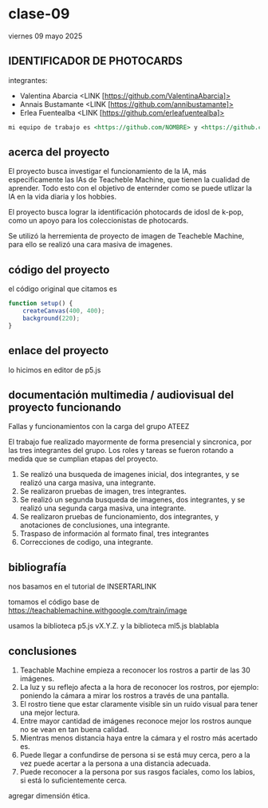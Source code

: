 # clase-09

viernes 09 mayo 2025

## IDENTIFICADOR DE PHOTOCARDS

integrantes:

* Valentina Abarcia <LINK [https://github.com/ValentinaAbarcia]>
* Annais Bustamante <LINK [https://github.com/annibustamante]>
* Erlea Fuentealba  <LINK [https://github.com/erleafuentealba]>

```md
mi equipo de trabajo es <https://github.com/NOMBRE> y <https://github.com/NOMBRE>, entregamos en el repositorio en este enlace <https://github.com/ETC>.
```

## acerca del proyecto

El proyecto busca investigar el funcionamiento de la IA, más especificamente las IAs de Teacheble Machine, que tienen la cualidad de aprender. Todo esto con el objetivo de enternder como se puede utlizar la IA en la vida diaria y los hobbies.

El proyecto busca lograr la identificación photocards de idosl de k-pop, como un apoyo para los coleccionistas de photocards.

Se utilizó la herremienta de proyecto de imagen de Teacheble Machine, para ello se realizó una cara masiva de imagenes.

## código del proyecto

el código original que citamos es

```javascript
function setup() {
    createCanvas(400, 400);
    background(220);    
}
```

## enlace del proyecto

lo hicimos en editor de p5.js

## documentación multimedia / audiovisual del proyecto funcionando

Fallas y funcionamientos con la carga del grupo ATEEZ

El trabajo fue realizado mayormente de forma presencial y sincronica, por las tres integrantes del grupo. Los roles y tareas se fueron rotando a medida que se cumplian etapas del proyecto.
1. Se realizó una busqueda de imagenes inicial, dos integrantes, y se realizó una carga masiva, una integrante.
2. Se realizaron pruebas de imagen, tres integrantes.
3. Se realizó un segunda  busqueda de imagenes, dos integrantes, y se realizó una segunda carga masiva, una integrante.
4. Se realizaron pruebas de funcionamiento, dos integrantes, y anotaciones de conclusiones, una integrante.
5. Traspaso de información al formato final, tres integrantes
6. Correcciones de codigo, una integrante.

## bibliografía

nos basamos en el tutorial de INSERTARLINK

tomamos el código base de https://teachablemachine.withgoogle.com/train/image

usamos la biblioteca p5.js vX.Y.Z. y la biblioteca ml5.js blablabla

## conclusiones

1. Teachable Machine empieza a reconocer los rostros a partir de las 30 imágenes.
2. La luz y su reflejo afecta a la hora de reconocer los rostros, por ejemplo: poniendo la cámara a mirar los rostros a través de una pantalla.
3. El rostro tiene que estar claramente visible sin un ruido visual para tener una mejor lectura.
4. Entre mayor cantidad de imágenes reconoce mejor los rostros aunque no se vean en tan buena calidad.
5. Mientras menos distancia haya entre la cámara y el rostro más acertado es.
6. Puede llegar a confundirse de persona si se está muy cerca, pero a la vez puede acertar a la persona a una distancia adecuada.
7. Puede reconocer a la persona por sus rasgos faciales, como los labios, si está lo suficientemente cerca.

agregar dimensión ética.
